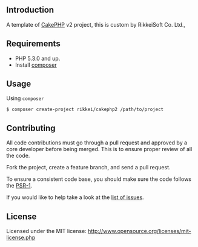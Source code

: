 Introduction
------------
A template of [CakePHP](http://cakephp.org) v2 project, this is custom by RikkeiSoft Co. Ltd.,

Requirements
------------
* PHP 5.3.0 and up.
* Install [composer](http://getcomposer.org)

Usage
-------------
Using `composer`

```shell
$ composer create-project rikkei/cakephp2 /path/to/project
```

Contributing
------------
All code contributions must go through a pull request and approved by a core developer before being merged.
This is to ensure proper review of all the code.

Fork the project, create a feature branch, and send a pull request.

To ensure a consistent code base, you should make sure the code follows
the [PSR-1](https://github.com/php-fig/fig-standards/blob/master/accepted/PSR-1-basic-coding-standard.md).

If you would like to help take a look at the [list of issues](https://github.com/rikkeisoft/cakephp2/issues).

License
-------
Licensed under the MIT license: http://www.opensource.org/licenses/mit-license.php
